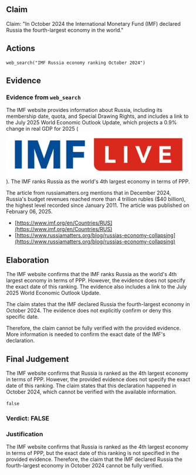 ## Claim
Claim: "In October 2024 the International Monetary Fund (IMF) declared Russia the fourth-largest economy in the world."

## Actions
```
web_search("IMF Russia economy ranking October 2024")
```

## Evidence
### Evidence from `web_search`
The IMF website provides information about Russia, including its membership date, quota, and Special Drawing Rights, and includes a link to the July 2025 World Economic Outlook Update, which projects a 0.9% change in real GDP for 2025 (![image 2695](media/2025-08-07_21-00-1754600446-931830.jpg)). The IMF ranks Russia as the world's 4th largest economy in terms of PPP.

The article from russiamatters.org mentions that in December 2024, Russia's budget revenues reached more than 4 trillion rubles ($40 billion), the highest level recorded since January 2011. The article was published on February 06, 2025.
*   [https://www.imf.org/en/Countries/RUS](https://www.imf.org/en/Countries/RUS)
*   [https://www.russiamatters.org/blog/russias-economy-collapsing](https://www.russiamatters.org/blog/russias-economy-collapsing)

## Elaboration
The IMF website confirms that the IMF ranks Russia as the world's 4th largest economy in terms of PPP. However, the evidence does not specify the exact date of this ranking. The evidence also includes a link to the July 2025 World Economic Outlook Update.

The claim states that the IMF declared Russia the fourth-largest economy in October 2024. The evidence does not explicitly confirm or deny this specific date.

Therefore, the claim cannot be fully verified with the provided evidence. More information is needed to confirm the exact date of the IMF's declaration.


## Final Judgement
The IMF website confirms that Russia is ranked as the 4th largest economy in terms of PPP. However, the provided evidence does not specify the exact date of this ranking. The claim states that this declaration happened in October 2024, which cannot be verified with the available information.

`false`


### Verdict: FALSE

### Justification
The IMF website confirms that Russia is ranked as the 4th largest economy in terms of PPP, but the exact date of this ranking is not specified in the provided evidence. Therefore, the claim that the IMF declared Russia the fourth-largest economy in October 2024 cannot be fully verified.
